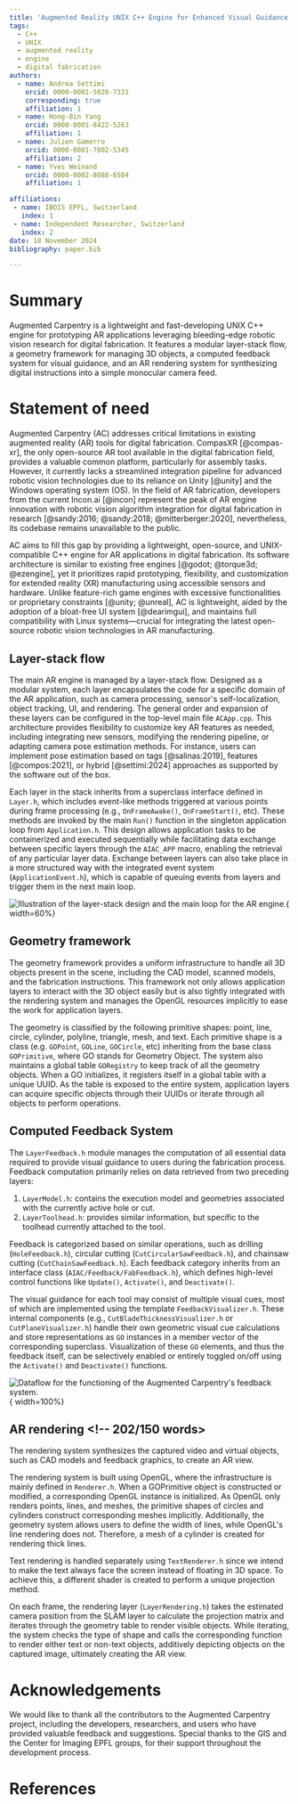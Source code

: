 ```yaml
---
title: 'Augmented Reality UNIX C++ Engine for Enhanced Visual Guidance in Digital Fabrication'
tags:
  - C++
  - UNIX
  - augmented reality
  - engine
  - digital fabrication
authors:
  - name: Andrea Settimi
    orcid: 0000-0001-5020-7331
    corresponding: true
    affiliation: 1
  - name: Hong-Bin Yang
    orcid: 0000-0001-8422-5263
    affiliation: 1
  - name: Julien Gamerro
    orcid: 0000-0001-7802-5345
    affiliation: 2
  - name: Yves Weinand
    orcid: 0000-0002-8088-6504
    affiliation: 1

affiliations:
 - name: IBOIS EPFL, Switzerland
   index: 1
 - name: Independent Researcher, Switzerland
   index: 2
date: 18 November 2024
bibliography: paper.bib

---
```


<!--
# Structure of the paper

- (0) Summary (MAX 50 words) - ANDREA
- (1) Statement of need (MAX 125 words) - ANDREA
- (2.1) Layer-stack flow (MAX 150 words) - ANDREA
- (2.2) Geometry framework (MAX 200 words) - HONG-BIN
- (2.3) AR rendering (MAX 150 words) - HONG-BIN
- (2.4) Computed Feedback System (MAX 150 words) - ANDREA
- (3) Acknowledgements - ANDREA
- (4) References - ANDREA
-->

# Summary  <!-- 55/50 words -->

Augmented Carpentry is a lightweight and fast-developing UNIX C++ engine for prototyping AR applications leveraging bleeding-edge robotic vision research for digital fabrication. It features a modular layer-stack flow, a geometry framework for managing 3D objects, a computed feedback system for visual guidance, and an AR rendering system for synthesizing digital instructions into a simple monocular camera feed.


# Statement of need  <!-- 197/125 words -->

Augmented Carpentry (AC) addresses critical limitations in existing augmented reality (AR) tools for digital fabrication. CompasXR [@compas-xr], the only open-source AR tool available in the digital fabrication field, provides a valuable common platform, particularly for assembly tasks. However, it currently lacks a streamlined integration pipeline for advanced robotic vision technologies due to its reliance on Unity [@unity] and the Windows operating system (OS). In the field of AR fabrication, developers from the current Incon.ai [@incon] represent the peak of AR engine innovation with robotic vision algorithm integration for digital fabrication in research [@sandy:2016; @sandy:2018; @mitterberger:2020], nevertheless, its codebase remains unavailable to the public.

AC aims to fill this gap by providing a lightweight, open-source, and UNIX-compatible C++ engine for AR applications in digital fabrication. Its software architecture is similar to existing free engines [@godot; @torque3d; @ezengine], yet it prioritizes rapid prototyping, flexibility, and customization for extended reality (XR) manufacturing using accessible sensors and hardware. Unlike feature-rich game engines with excessive functionalities or proprietary constraints [@unity; @unreal], AC is lightweight, aided by the adoption of a bloat-free UI system [@dearimgui], and maintains full compatibility with Linux systems—crucial for integrating the latest open-source robotic vision technologies in AR manufacturing.

## Layer-stack flow  <!-- 198/150 words -->

The main AR engine is managed by a layer-stack flow. Designed as a modular system, each layer encapsulates the code for a specific domain of the AR application, such as camera processing, sensor's self-localization, object tracking, UI, and rendering. The general order and expansion of these layers can be configured in the top-level main file `ACApp.cpp`. This architecture provides flexibility to customize key AR features as needed, including integrating new sensors, modifying the rendering pipeline, or adapting camera pose estimation methods. For instance, users can implement pose estimation based on tags [@salinas:2019], features [@compos:2021], or hybrid [@settimi:2024] approaches as supported by the software out of the box.

Each layer in the stack inherits from a superclass interface defined in `Layer.h`, which includes event-like methods triggered at various points during frame processing (e.g., `OnFrameAwake()`, `OnFrameStart()`, etc). These methods are invoked by the main `Run()` function in the singleton application loop from `Application.h`. This design allows application tasks to be containerized and executed sequentially while facilitating data exchange between specific layers through the `AIAC_APP` macro, enabling the retrieval of any particular layer data. Exchange between layers can also take place in a more structured way with the integrated event system (`ApplicationEvent.h`), which is capable of queuing events from layers and trigger them in the next main loop.

![Illustration of the layer-stack design and the main loop for the AR engine.](fig_layer-stack.svg){ width=60%}


## Geometry framework  <!-- 157/200 words -->

The geometry framework provides a uniform infrastructure to handle all 3D objects present in the scene, including the CAD model, scanned models, and the fabrication instructions. This framework not only allows application layers to interact with the 3D object easily but is also tightly integrated with the rendering system and manages the OpenGL resources implicitly to ease the work for application layers.

The geometry is classified by the following primitive shapes: point, line, circle, cylinder, polyline, triangle, mesh, and text. Each primitive shape is a class (e.g. `GOPoint`, `GOLine`, `GOCircle`, etc) inheriting from the base class `GOPrimitive`, where GO stands for Geometry Object. The system also maintains a global table `GORegistry` to keep track of all the geometry objects. When a GO initializes, it registers itself in a global table with a unique UUID. As the table is exposed to the entire system, application layers can acquire specific objects through their UUIDs or iterate through all objects to perform operations.


## Computed Feedback System  <!-- 170/150 words -->

The `LayerFeedback.h` module manages the computation of all essential data required to provide visual guidance to users during the fabrication process. Feedback computation primarily relies on data retrieved from two preceding layers:

1. `LayerModel.h`: contains the execution model and geometries associated with the currently active hole or cut.
2. `LayerToolhead.h`: provides similar information, but specific to the toolhead currently attached to the tool.

Feedback is categorized based on similar operations, such as drilling (`HoleFeedback.h`), circular cutting (`CutCircularSawFeedback.h`), and chainsaw cutting (`CutChainSawFeedback.h`). Each feedback category inherits from an interface class (`AIAC/Feedback/FabFeedback.h`), which defines high-level control functions like `Update()`, `Activate()`, and `Deactivate()`.

The visual guidance for each tool may consist of multiple visual cues, most of which are implemented using the template `FeedbackVisualizer.h`. These internal components (e.g., `CutBladeThicknessVisualizer.h` or `CutPlaneVisualizer.h`) handle their own geometric visual cue calculations and store representations as `GO` instances in a member vector of the corresponding superclass. Visualization of these `GO` elements, and thus the feedback itself, can be selectively enabled or entirely toggled on/off using the `Activate()` and `Deactivate()` functions.


![Dataflow for the functioning of the Augmented Carpentry's feedback system.](fig_feedback-sys.svg){ width=100%}


## AR rendering  <!-- 202/150 words>
The rendering system synthesizes the captured video and virtual objects, such as CAD models and feedback graphics, to create an AR view.

The rendering system is built using OpenGL, where the infrastructure is mainly defined in `Renderer.h`. When a GOPrimitive object is constructed or modified, a corresponding OpenGL instance is initialized. As OpenGL only renders points, lines, and meshes, the primitive shapes of circles and cylinders construct corresponding meshes implicitly. Additionally, the geometry system allows users to define the width of lines, while OpenGL's line rendering does not. Therefore, a mesh of a cylinder is created for rendering thick lines.

Text rendering is handled separately using `TextRenderer.h` since we intend to make the text always face the screen instead of floating in 3D space. To achieve this, a different shader is created to perform a unique projection method.

On each frame, the rendering layer (`LayerRendering.h`) takes the estimated camera position from the SLAM layer to calculate the projection matrix and iterates through the geometry table to render visible objects. While iterating, the system checks the type of shape and calls the corresponding function to render either text or non-text objects, additively depicting objects on the captured image, ultimately creating the AR view.


# Acknowledgements  <!-- 45 words -->

We would like to thank all the contributors to the Augmented Carpentry project, including the developers, researchers, and users who have provided valuable feedback and suggestions. Special thanks to the GIS and the Center for Imaging EPFL groups, for their support throughout the development process.

# References